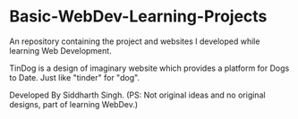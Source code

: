 # Basic-WebDev-Learning-Projects
An repository containing the project and websites I developed while learning Web Development.

TinDog is a design of imaginary website which provides a platform for Dogs to Date. Just like "tinder" for "dog".

Developed By Siddharth Singh. (PS: Not original ideas and no original designs, part of learning WebDev.)
